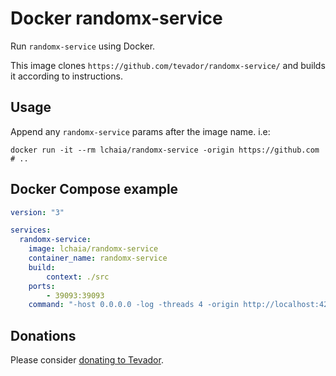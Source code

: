 # Docker randomx-service

Run `randomx-service` using Docker.

This image clones `https://github.com/tevador/randomx-service/` and builds it according to instructions.

## Usage

Append any `randomx-service` params after the image name. i.e:

```shell
docker run -it --rm lchaia/randomx-service -origin https://github.com # ..
```

## Docker Compose example

```yaml
version: "3"

services:
  randomx-service:
    image: lchaia/randomx-service
    container_name: randomx-service
    build:
        context: ./src
    ports:
        - 39093:39093
    command: "-host 0.0.0.0 -log -threads 4 -origin http://localhost:4200"
```

## Donations

Please consider [donating to Tevador](https://github.com/tevador/randomx-service#donations).
